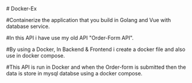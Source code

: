 #   D o c k e r - E x 

#Containerize the application that you build in Golang and Vue with database service.

#In this API i have use my old API "Order-Form API". 

#By using a Docker, In Backend & Frontend i create a docker file and also use in docker compose.

#This API is run in Docker and when the Order-form is submitted then the data is store in mysql databse using a docker compose.
 
 
